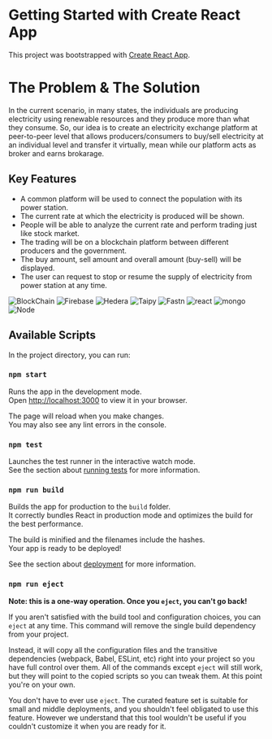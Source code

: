 # Getting Started with Create React App

This project was bootstrapped with [Create React App](https://github.com/facebook/create-react-app).

# The Problem & The Solution
In the current scenario, in many states, the individuals are producing electricity using renewable resources and they produce more than what they consume. So, our idea is to create an electricity exchange platform at peer-to-peer level that allows producers/consumers to buy/sell electricity at an individual level and transfer it virtually, mean while our platform acts as broker and earns brokarage.

## Key Features
- A common platform will be used to connect the population with its power station. 
- The current rate at which the electricity is produced will be shown.
- People will be able to analyze the current rate and perform trading just like stock market.
- The trading will be on a blockchain platform between different producers and the government.
- The buy amount, sell amount and overall amount (buy-sell) will be displayed.
- The user can request to stop or resume the supply of electricity from power station at any time.

![BlockChain](https://github.com/Hack-The-Mountain-4-0-VETAT/VETAT/assets/83060926/24d0edb2-c28f-40e5-9ad2-6b7e8be0b63c)
![Firebase](https://github.com/Hack-The-Mountain-4-0-VETAT/VETAT/assets/83060926/19e3851d-b128-44d7-b6d3-6a38e7df43e6)
![Hedera](https://github.com/Hack-The-Mountain-4-0-VETAT/VETAT/assets/83060926/92382745-c7a2-403a-a398-171bff048e1e)
![Taipy](https://github.com/Hack-The-Mountain-4-0-VETAT/VETAT/assets/83060926/8a72fc66-87bd-49b3-9959-16180da89566)
![Fastn](https://github.com/Hack-The-Mountain-4-0-VETAT/VETAT/assets/83060926/214356eb-00bd-4462-a10b-e6508924cdc7)
![react](https://github.com/Hack-The-Mountain-4-0-VETAT/VETAT/assets/83060926/181658f1-6ccf-4d40-835f-c3b62d1d4eff)
![mongo](https://github.com/Hack-The-Mountain-4-0-VETAT/VETAT/assets/83060926/47cd72c1-1d41-4157-82f5-bc7d288c36df)
![Node](https://github.com/Hack-The-Mountain-4-0-VETAT/VETAT/assets/83060926/2503cb1d-786f-4c18-a08b-5879e5f42227)



## Available Scripts

In the project directory, you can run:

### `npm start`

Runs the app in the development mode.\
Open [http://localhost:3000](http://localhost:3000) to view it in your browser.

The page will reload when you make changes.\
You may also see any lint errors in the console.

### `npm test`

Launches the test runner in the interactive watch mode.\
See the section about [running tests](https://facebook.github.io/create-react-app/docs/running-tests) for more information.

### `npm run build`

Builds the app for production to the `build` folder.\
It correctly bundles React in production mode and optimizes the build for the best performance.

The build is minified and the filenames include the hashes.\
Your app is ready to be deployed!

See the section about [deployment](https://facebook.github.io/create-react-app/docs/deployment) for more information.

### `npm run eject`

**Note: this is a one-way operation. Once you `eject`, you can't go back!**

If you aren't satisfied with the build tool and configuration choices, you can `eject` at any time. This command will remove the single build dependency from your project.

Instead, it will copy all the configuration files and the transitive dependencies (webpack, Babel, ESLint, etc) right into your project so you have full control over them. All of the commands except `eject` will still work, but they will point to the copied scripts so you can tweak them. At this point you're on your own.

You don't have to ever use `eject`. The curated feature set is suitable for small and middle deployments, and you shouldn't feel obligated to use this feature. However we understand that this tool wouldn't be useful if you couldn't customize it when you are ready for it.
